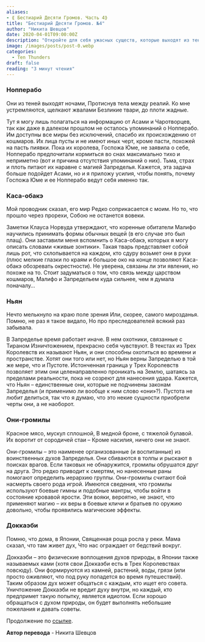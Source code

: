 ```yaml
---
aliases: 
- ⟪ Бестиарий Десяти Громов. Часть 4⟫
title: "Бестиарий Десяти Громов. №4"
author: "Никита Шевцов"
date: 2020-04-01T09:00:00Z
description: "Откройте для себя ужасных существ, которые выходят из тени ночью, питаясь плотью и магией. Нопперабо, безликий и безжалостный, бродит между реальностями и наслаждается мечтами. Узнайте больше о них глазами Асами и Чародеев в этой мрачной истории от Малифо."
image: /images/posts/post-0.webp
categories:
  - Ten Thunders
draft: false
reading: "3 минут чтения"
---
```


### Нопперабо

Они из теней выходят ночами,
Протиснув тела между реалий.
Ко мне устремляются, щелкают жвалами
Безликие твари, до плоти жадные.

Тут я могу лишь полагаться на информацию от Асами и Чаротворцев, так как даже в далеком прошлом не осталось упоминаний о Нопперабо. Им доступны все миры без исключений, спасибо их происхождению от кошмаров. Их лица пусты и не имеют иных черт, кроме пасти, похожей на пасть пиявки. Пока их королева, Госпожа Юме, не заявила о себе, Нопперабо предпочитали кормиться во снах максимально тихо и неприметно (вот и причина отсутствия упоминаний о них). Тьма, страх и плоть питают их наравне с магией Запределья. Кажется, эта задача больше подойдет Асами, но и я приложу усилия, чтобы понять, почему Госпожа Юме и ее Нопперабо ведут себя именно так.

### Каса-обакэ

Мой проводник сказал, его мир
Редко соприкасается с моим.
Но то, что прошло через прорехи,
Собою не останется вовеки.

Заметки Клауса Норвуда утверждают, что коренные обитатели Малифо научились принимать формы обычных вещей (в его случае это был плащ). Они заставили меня вспомнить о Каса-обакэ, которых я могу описать словами «живые зонтики». Такая тварь представляет собой лишь рот, что схлопывается на каждом, кто сдуру возьмет они в руки (плюс мелкие глазки по краям и большое око на конце позволяют Каса-обакэ обозревать окрестности). Не уверена, связаны ли эти явления, но похоже на то. Стоит задуматься о том, что связь между царством кошмаров, Малифо и Запредельем куда сильнее, чем я думала поначалу…

### Ньян

Нечто мелькнуло на краю поле зрения
Или, скорее, самого мирозданья.
Помню, не раз я такое видало,
Но про преследователей всякий раз забывала.

В Запределье время работает иначе. В нем охотники, связанные с Тираном Изничтожением, прекрасно себя чувствуют. В текстах из Трех Королевств их называют Ньян, и они способны охотиться во времени и пространстве. Хотят они того или нет, но Ньян верны Запределью в той же мере, что и Пустоте. Истонченная граница у Трех Королевств позволяет этим они целенаправленно проникать на Землю, шатаясь за пределами реальности, пока не созреют для нанесения удара. Кажется, что Ньян – единственные они, которые не подчинены законам Запределья (и применимо ли вообще к ним слово «они»?). Пустота не любит делиться, так что я думаю, что это некие сущности приобрели черты они, а не наоборот.

### Они-громилы

Красное мясо, мускул сплошной,
В медной броне, с тяжелой булавой.
Их воротит от сородичей стаи –
Кроме насилия, ничего они не знают.

Они-громилы – это наименее организованные (и воспитанные) из воинственных духов Запределья. Они сбиваются в толпы и рыскают в поисках врагов. Если таковых не обнаружится, громилы обрушатся друг на друга. Это редко приводит к смертям, но нанесенные раны помогают определить иерархию группы. Они-громилы считают бой насмерть своего рода игрой. Имеются сведения, что громилы используют боевые гимны и подобные мантры, чтобы войти в состояние кровавой ярости. Эти вояки, вероятно, не знают, что применяют магию – их веры в боевые кличи и братьев по оружию довольно, чтобы проявились магические эффекты.

### Доккаэби

Помню, что дома, в Японии,
Священная роща росла у реки.
Мама сказал, что там живет дух,
Что нас ограждает от бедствий вокруг.

Доккаэби – это физические воплощения духов природы, в Японии также называемых ками (хотя свои Доккаэби есть в Трех Королевствах повсюду). Они формируются из камней, растений, воды, грязи (или просто оживляют, что под руку попадется во время путешествий). Таким образом дух может общаться с каждым, кто ищет его совета. Уничтожение Доккаэби не вредит духу внутри, но каждый, кто предпримет такую попытку, является идиотом. Если хорошо обращаться с духом природы, он будет выполнять небольшие пожелания и давать советы.


Продолжение по [ссылке](http://malifaux.ru/posts/post-126).


**Автор перевода** - Никита Шевцов

